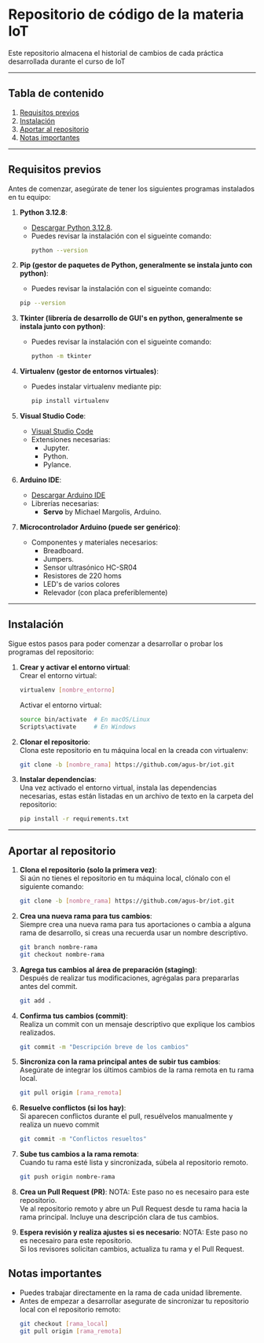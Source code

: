 # Repositorio de código de la materia IoT

Este repositorio almacena el historial de cambios de cada práctica desarrollada durante el curso de IoT

---

## Tabla de contenido

1. [Requisitos previos](#requisitos-previos)  
2. [Instalación](#instalación)  
3. [Aportar al repositorio](#aportar-al-repositorio) 
4. [Notas importantes](#notas-importantes) 

---

## Requisitos previos

Antes de comenzar, asegúrate de tener los siguientes programas instalados en tu equipo:

1. **Python 3.12.8**:
    - [Descargar Python 3.12.8](https://www.python.org/downloads/release/python-3128/).
    - Puedes revisar la instalación con el sigueinte comando:
      ```bash
      python --version
      ```
2. **Pip (gestor de paquetes de Python, generalmente se instala junto con python)**:
     - Puedes revisar la instalación con el sigueinte comando:
      ```bash
      pip --version
      ```
3. **Tkinter (librería de desarrollo de GUI's en python, generalmente se instala junto con python)**:
    - Puedes revisar la instalación con el sigueinte comando:
      ```bash
      python -m tkinter
      ``` 
4. **Virtualenv (gestor de entornos virtuales)**:
    - Puedes instalar virtualenv mediante pip:
      ```bash
      pip install virtualenv
      ```
5. **Visual Studio Code**:
    - [Visual Studio Code](https://www.arduino.cc/en/software)
    - Extensiones necesarias:
      * Jupyter.
      * Python.
      * Pylance.
        
5. **Arduino IDE**:
    - [Descargar Arduino IDE](https://www.arduino.cc/en/software)
    - Librerías necesarias:
      * **Servo** by Michael Margolis, Arduino.

6. **Microcontrolador Arduino (puede ser genérico)**:
    - Componentes y materiales necesarios:
      * Breadboard.
      * Jumpers.
      * Sensor ultrasónico HC-SR04
      * Resistores de 220 homs
      * LED's de varios colores
      * Relevador (con placa preferiblemente)
---

## Instalación

Sigue estos pasos para poder comenzar a desarrollar o probar los programas del repositorio:

1. **Crear y activar el entorno virtual**:  
    Crear el entorno virtual:
    ```bash
    virtualenv [nombre_entorno]
    ```
    Activar el entorno virtual:
    ```bash
    source bin/activate  # En macOS/Linux
    Scripts\activate     # En Windows
    ```
    
2. **Clonar el repositorio**:  
   Clona este repositorio en tu máquina local en la creada con virtualenv:  
   ```bash
   git clone -b [nombre_rama] https://github.com/agus-br/iot.git
   ```
    
3. **Instalar dependencias**:  
    Una vez activado el entorno virtual, instala las dependencias necesarias, estas están listadas en un archivo de texto en la carpeta del repositorio:
    ```bash
    pip install -r requirements.txt
    ```
    
---
   
## Aportar al repositorio
1. **Clona el repositorio (solo la primera vez)**:  
   Si aún no tienes el repositorio en tu máquina local, clónalo con el siguiente comando:  
   ```bash
   git clone -b [nombre_rama] https://github.com/agus-br/iot.git
   
2. **Crea una nueva rama para tus cambios**:    
    Siempre crea una nueva rama para tus aportaciones o cambia a alguna rama de desarrollo, si creas una recuerda usar un nombre descriptivo.
    ```bash
    git branch nombre-rama
    git checkout nombre-rama 

3. **Agrega tus cambios al área de preparación (staging)**:     
    Después de realizar tus modificaciones, agrégalas para prepararlas antes del commit.
    ```bash
    git add . 
    
4. **Confirma tus cambios (commit)**:   
    Realiza un commit con un mensaje descriptivo que explique los cambios realizados.
   ```bash
   git commit -m "Descripción breve de los cambios"
   
5. **Sincroniza con la rama principal antes de subir tus cambios**:     
    Asegúrate de integrar los últimos cambios de la rama remota en tu rama local.
    ```bash
    git pull origin [rama_remota]
    
6. **Resuelve conflictos (si los hay)**:    
    Si aparecen conflictos durante el pull, resuélvelos manualmente y realiza un nuevo commit
    ```bash
    git commit -m "Conflictos resueltos"

7. **Sube tus cambios a la rama remota**:   
    Cuando tu rama esté lista y sincronizada, súbela al repositorio remoto.
    ```bash
    git push origin nombre-rama
    
8. **Crea un Pull Request (PR)**:
    NOTA: Este paso no es necesairo para este repositorio.     
    Ve al repositorio remoto y abre un Pull Request desde tu rama hacia la rama principal. Incluye una descripción clara de tus cambios.
  
10. **Espera revisión y realiza ajustes si es necesario**:
    NOTA: Este paso no es necesairo para este repositorio.    
    Si los revisores solicitan cambios, actualiza tu rama y el Pull Request.
   
## Notas importantes
- Puedes trabajar directamente en la rama de cada unidad libremente.  
- Antes de empezar a desarrollar asegurate de sincronizar tu repositorio local con el repositorio remoto:  
  ```bash
  git checkout [rama_local]
  git pull origin [rama_remota]

